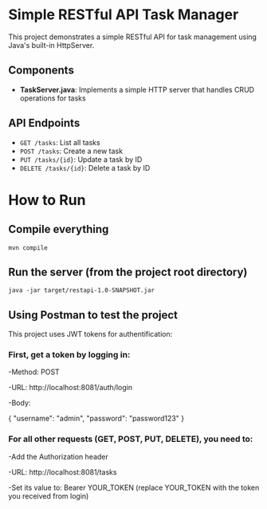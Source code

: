 # Simple RESTful API Task Manager

This project demonstrates a simple RESTful API for task management using Java's built-in HttpServer.

## Components

- **TaskServer.java**: Implements a simple HTTP server that handles CRUD operations for tasks


## API Endpoints

- `GET /tasks`: List all tasks
- `POST /tasks`: Create a new task
- `PUT /tasks/{id}`: Update a task by ID
- `DELETE /tasks/{id}`: Delete a task by ID

# How to Run

## Compile everything
`mvn compile`

## Run the server (from the project root directory)
`java -jar target/restapi-1.0-SNAPSHOT.jar`

## Using Postman to test the project

This project uses JWT tokens for authentification:

### First, get a token by logging in:

-Method: POST

-URL: http://localhost:8081/auth/login

-Body:

  {
       "username": "admin",
       "password": "password123"
   }

### For all other requests (GET, POST, PUT, DELETE), you need to:

-Add the Authorization header

-URL: http://localhost:8081/tasks

-Set its value to: Bearer YOUR_TOKEN (replace YOUR_TOKEN with the token you received from login)





